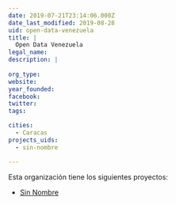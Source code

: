 ```yaml
---
date: 2019-07-21T23:14:06.000Z
date_last_modified: 2019-08-28
uid: open-data-venezuela
title: |
  Open Data Venezuela
legal_name: 
description: |
  
org_type: 
website: 
year_founded: 
facebook: 
twitter: 
tags:

cities: 
  - Caracas
projects_uids:
  - sin-nombre

---
```


Esta organización tiene los siguientes proyectos:

- [Sin Nombre](/proyectos/sin-nombre)
